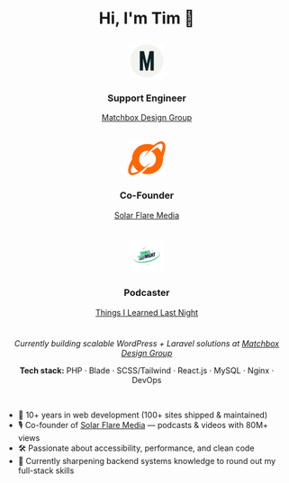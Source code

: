 <h1 align="center">Hi, I'm Tim 👋</h1>

<div align="center">
  <div style="display: inline-block; text-align: center; width: 250px; margin: 10px;">
    <a href="https://matchboxdesigngroup.com">
      <img src="assets/imgs/matchbox-logo-mark-light.svg" alt="Matchbox Design Group" height="60"/>
    </a>
    <h3>Support Engineer</h3>
    <p><a href="https://matchboxdesigngroup.com">Matchbox Design Group</a></p>
  </div>

  <div style="display: inline-block; text-align: center; width: 250px; margin: 10px;">
    <a href="https://solarflaremedia.com">
      <img src="assets/imgs/solarflare_Icon_Orange.svg" alt="Solar Flare Media" height="60"/>
    </a>
    <h3>Co-Founder</h3>
    <p><a href="https://solarflaremedia.com">Solar Flare Media</a></p>
  </div>

  <div style="display: inline-block; text-align: center; width: 250px; margin: 10px;">
    <a href="https://www.tilln.com">
      <img src="assets/imgs/tilln_color.png" alt="Things I Learned Last Night" height="60"/>
    </a>
    <h3>Podcaster</h3>
    <p><a href="https://www.tilln.com">Things I Learned Last Night</a></p>
  </div>
</div>


<p align="center">
  <em>Currently building scalable WordPress + Laravel solutions at 
  <a href="https://matchboxdesigngroup.com">Matchbox Design Group</a></em>
</p>

<p align="center">
  <strong>Tech stack:</strong> PHP · Blade · SCSS/Tailwind · React.js · MySQL · Nginx · DevOps
</p>

<br>

<ul>
  <li>🚀 10+ years in web development (100+ sites shipped & maintained)</li>
  <li>🎙️ Co-founder of <a href="https://solarflaremedia.com">Solar Flare Media</a> — podcasts & videos with 80M+ views</li>
  <li>🛠️ Passionate about accessibility, performance, and clean code</li>
  <li>🌱 Currently sharpening backend systems knowledge to round out my full-stack skills</li>
</ul>